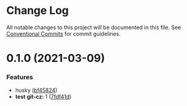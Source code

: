 # Change Log

All notable changes to this project will be documented in this file.
See [Conventional Commits](https://conventionalcommits.org) for commit guidelines.

# 0.1.0 (2021-03-09)


### Features

* husky ([bf45824](https://github.com/Miss1White/lerna-with-monorepo/commit/bf45824bf32c956475ab2e1c54e72d09ec2ade2d))
* **test git-cz:** 1 ([7fdf41d](https://github.com/Miss1White/lerna-with-monorepo/commit/7fdf41dedba284282e10c132230192cdd0d80e0b))
